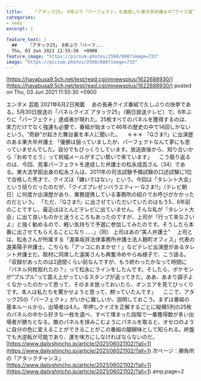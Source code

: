 ```yaml
---
title:    「アタック25」　6年ぶり「パーフェクト」を達成した東大卒弁護士の“クイズ道”  
categories:
- news
excerpt: |
  
feature_text: |
  ##    「アタック25」　6年ぶり「パーフ...
  Thu, 03 Jun 2021 11:55:30  +0900
feature_image: "https://picsum.photos/2560/600?image=733"
image: "https://picsum.photos/2560/600?image=733"
---
```


[https://hayabusa9.5ch.net/test/read.cgi/mnewsplus/1622688930/](https://hayabusa9.5ch.net/test/read.cgi/mnewsplus/1622688930/)
posted on Thu, 03 Jun 2021 11:55:30  +0900

<!--more-->

エンタメ 芸能 2021年6月2日掲載 　あの長寿クイズ番組で久しぶりの快挙である。5月30日放送の「パネルクイズ アタック25」（朝日放送テレビ）で、6年ぶりに「パーフェクト」達成者が現れた。25枚すべてのパネルを獲得するのは、実力だけでなく強運も必要で、番組が始まって46年の歴史の中で14回しかないという。“奇跡”が起きた舞台裏を本人に聞いた。 　＊＊＊ 「Qさま!!」に出演歴のある東大卒弁護士 「優勝は狙っていましたが、パーフェクトなんて夢にも思っていませんでした。自分でもびっくりしています。放送直後から、知り合いから『おめでとう』って祝福メールがすごい勢いで来ています」 　こう振り返るのは、今回、見事パーフェクトを達成した弁護士の松永成高さん（34）である。東大法学部出身の松永さんは、2011年の司法試験予備試験の口述試験に1位で合格した秀才で、クイズは「嫌いではない」という。今回は「タレント大会」という括りだったのだが、「クイズプレゼンバラエティー Qさま!!」（テレビ朝日）に何度か出演歴があり、業務提携している事務所の紹介でお呼びがかかったのだという。 「ただ、『Qさま!!』に出させていただいていたのはもう5、6年前のことですし、最近はほとんどテレビに出ていません。そんな私が『タレント大会』に出て良いものかと迷うところもあったのですが、上司が『行って来なさいよ』と強く勧めるので、軽い気持ちで予選に参加してみたのです。そうしたら本番に出させてもらえることになり……」（同） 上司はあの“美人弁護士” 　上司とは、松永さんが所属する「渥美坂井法律事務所弁護士法人麹町オフィス」代表の渥美陽子弁護士。こちらも「アッコにおまかせ！」などテレビ出演歴があるタレント弁護士だ。取材に同席した渥美さんも興奮冷めやらぬ様子で、こう語る。 「収録があったのは2週間くらい前なんですが、もう終わったかなって時間に『パネル何枚取れたの？』って松永にラインをしたんです。そしたら、ポケモンが“プルプル”って震え上がっているスタンプが返ってきた。ああ、あまり調子よくなかったのかって思って、そのまま放っておいたら、オンエアを見てびっくりです。本人は私たちを驚かせようと思って、黙っていたんです」 　ここで、アタック25の「パーフェクト」がいかに難しいか、説明しておこう。まずは番組の基本ルールから。出場者は4人。早押しクイズを正解するごとに縦横5列の25枚のパネルの中から好きな一枚を選べ、すべて埋まった段階で一番獲得数が多い出場者が勝ちとなる。敵のパネルを挟みこむようにパネルを取ると、オセロのように自分の色に変えることができることがこの番組の醍醐味として知られる。終盤でも大逆転が可能であり、運を味方にしなければならないのだ。 [https://www.dailyshincho.jp/article/2021/06021102/?all=1](https://www.dailyshincho.jp/article/2021/06021102/?all=1) 次ページ：勝負所の「アタックチャンス」 [https://www.dailyshincho.jp/article/2021/06021102/?all=1](https://www.dailyshincho.jp/article/2021/06021102/?all=1) amp;page=2
